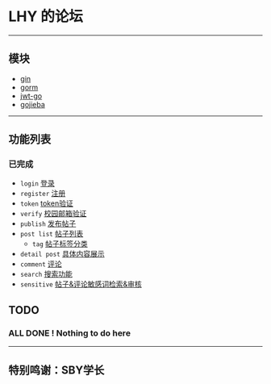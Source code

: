 # LHY 的论坛
***
## 模块 
- [gin](https://github.com/gin-gonic/gin)
- [gorm](https://github.com/go-gorm/gorm)
- [jwt-go](https://github.com/dgrijalva/jwt-go)
- [gojieba](https://github.com/yanyiwu/gojieba)
***
## 功能列表

### 已完成 
- ```login```   [登录](https://github.com/OverClockTeam/2022-Autumn-Tour-BE/blob/HH_LHY/router/api/login_api.go)
- `register`  [注册](https://github.com/OverClockTeam/2022-Autumn-Tour-BE/blob/HH_LHY/router/api/register_api.go)
- `token`  [token验证](https://github.com/OverClockTeam/2022-Autumn-Tour-BE/blob/HH_LHY/middleware/auth.go)
- `verify`  [校园邮箱验证](https://github.com/OverClockTeam/2022-Autumn-Tour-BE/blob/HH_LHY/router/api/verify_api.go)
- `publish`  [发布帖子](https://github.com/OverClockTeam/2022-Autumn-Tour-BE/blob/HH_LHY/router/api/publish_api.go)
- `post list`  [帖子列表](https://github.com/OverClockTeam/2022-Autumn-Tour-BE/blob/HH_LHY/router/api/post_api.go)
	- `tag`  [帖子标签分类](https://github.com/OverClockTeam/2022-Autumn-Tour-BE/blob/HH_LHY/router/api/post_api.go)
- `detail post`  [具体内容展示](https://github.com/OverClockTeam/2022-Autumn-Tour-BE/blob/HH_LHY/router/api/post_api.go)
- `comment`  [评论](https://github.com/OverClockTeam/2022-Autumn-Tour-BE/blob/HH_LHY/router/api/comment_api.go)
- `search` [搜索功能](https://github.com/OverClockTeam/2022-Autumn-Tour-BE/blob/HH_LHY/router/api/search_api.go)
- `sensitive` [帖子&评论敏感词检索&审核](https://github.com/OverClockTeam/2022-Autumn-Tour-BE/blob/HH_LHY/middleware/audit.go)


## TODO

### ALL DONE ! Nothing to do here
***
## 特别鸣谢：SBY学长

